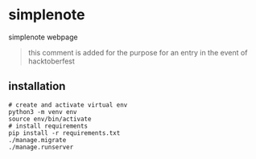 # simplenote
simplenote webpage

> this comment is added for the purpose for an entry in the event of hacktoberfest

## installation

    # create and activate virtual env
    python3 -m venv env
    source env/bin/activate 
    # install requirements
    pip install -r requirements.txt
    ./manage.migrate
    ./manage.runserver
